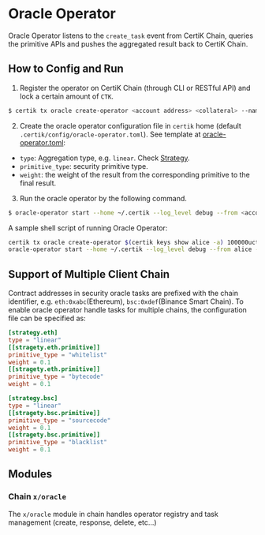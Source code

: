 # Oracle Operator

Oracle Operator listens to the `create_task` event from CertiK Chain, queries the primitive APIs and pushes the aggregated result back to CertiK Chain.

## How to Config and Run

1. Register the operator on CertiK Chain (through CLI or RESTful API) and lock a certain amount of `CTK`.
  ```bash
  $ certik tx oracle create-operator <account address> <collateral> --name <operator name> --from <account> --fees 5000uctk --chain-id <chainid> -y -b block
  ```
2. Create the oracle operator configuration file in `certik` home (default `.certik/config/oracle-operator.toml`). See template at [oracle-operator.toml](oracle-operator.toml):
  - `type`: Aggregation type, e.g. `linear`. Check [Strategy](STRATEGY.md).
  - `primitive_type`: security primitive type.
  - `weight`: the weight of the result from the corresponding primitive to the final result.
3. Run the oracle operator by the following command.
  ```bash
  $ oracle-operator start --home ~/.certik --log_level debug --from <account> --chain-id <chainid>
  ```

A sample shell script of running Oracle Operator:

```bash
certik tx oracle create-operator $(certik keys show alice -a) 100000uctk --from alice --fees 5000uctk --chain-id yulei-4 -y -b block
oracle-operator start --home ~/.certik --log_level debug --from alice --chain-id yulei-4
```

## Support of Multiple Client Chain

Contract addresses in security oracle tasks are prefixed with the chain identifier, e.g. `eth:0xabc`(Ethereum), `bsc:0xdef`(Binance Smart Chain). To enable oracle operator handle tasks for multiple chains, the configuration file can be specified as:

```toml
[strategy.eth]
type = "linear"
[[stragety.eth.primitive]]
primitive_type = "whitelist"
weight = 0.1
[[stragety.eth.primitive]]
primitive_type = "bytecode"
weight = 0.1

[strategy.bsc]
type = "linear"
[[stragety.bsc.primitive]]
primitive_type = "sourcecode"
weight = 0.1
[[stragety.bsc.primitive]]
primitive_type = "blacklist"
weight = 0.1
```

## Modules

### Chain `x/oracle`

The `x/oracle` module in chain handles operator registry and task management (create, response, delete, etc...)
